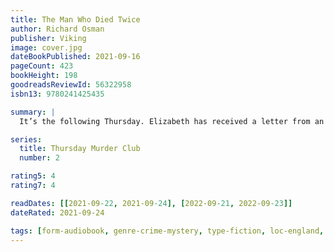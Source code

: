 ```yaml
---
title: The Man Who Died Twice
author: Richard Osman
publisher: Viking
image: cover.jpg
dateBookPublished: 2021-09-16
pageCount: 423
bookHeight: 198
goodreadsReviewId: 56322958
isbn13: 9780241425435

summary: |
  It’s the following Thursday. Elizabeth has received a letter from an old colleague, a man with whom she has a long history. He’s made a big mistake, and he needs her help. His story involves stolen diamonds, a violent mobster, and a very real threat to his life. As bodies start piling up, Elizabeth enlists Joyce, Ibrahim and Ron in the hunt for a ruthless murderer. And if they find the diamonds too? Well, wouldn’t that be a bonus?

series:
  title: Thursday Murder Club
  number: 2

rating5: 4
rating7: 4

readDates: [[2021-09-22, 2021-09-24], [2022-09-21, 2022-09-23]]
dateRated: 2021-09-24

tags: [form-audiobook, genre-crime-mystery, type-fiction, loc-england, sub-aging]
---
```

